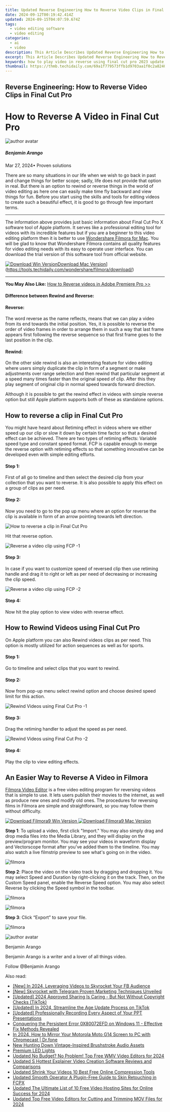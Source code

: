 ```yaml
---
title: Updated Reverse Engineering How to Reverse Video Clips in Final Cut Pro
date: 2024-09-12T00:19:42.414Z
updated: 2024-09-15T04:07:59.674Z
tags: 
  - video editing software
  - video editing
categories: 
  - ai
  - video
description: This Article Describes Updated Reverse Engineering How to Reverse Video Clips in Final Cut Pro
excerpt: This Article Describes Updated Reverse Engineering How to Reverse Video Clips in Final Cut Pro
keywords: how to play video in reverse using final cut pro 2023 update,flip it how to reverse video in final cut pro 2023 update,reverse engineering how to reverse video clips in final cut pro,video editing hack how to reverse clips in final cut pro,video editing hack how to reverse a clip in final cut pro,from forward to reverse mastering video reversal in final cut pro,easy video editing how to reverse clips in final cut pro 2023 tutorial
thumbnail: https://thmb.techidaily.com/69a1f779573ffb1d9703aa1f0c2a82407b77bc35052e19faef90f3eeabcd3dc4.jpg
---
```


## Reverse Engineering: How to Reverse Video Clips in Final Cut Pro

# How to Reverse A Video in Final Cut Pro

![author avatar](https://images.wondershare.com/filmora/article-images/benjamin-arango-author.jpg)

##### Benjamin Arango

 Mar 27, 2024• Proven solutions

There are so many situations in our life when we wish to go back in past and change things for better scope; sadly, life does not provide that option in real. But there is an option to rewind or reverse things in the world of video editing as here one can easily make time fly backward and view things for fun. Before you start using the skills and tools for editing videos to create such a beautiful effect, it is good to go through few important terms.

---

The information above provides just basic information about Final Cut Pro X software tool of Apple platform. It serves like a professional editing tool for videos with its incredible features but if you are a beginner to this video editing platform then it is better to use [Wondershare Filmora for Mac](https://tools.techidaily.com/wondershare/filmora/download/). You will be glad to know that Wondershare Filmora contains all quality features for video editing needs with its easy to operate user interface. You can download the trial version of this software tool from official website.

[![Download Win Version](https://images.wondershare.com/filmora/guide/download-btn-win.jpg)](https://tools.techidaily.com/wondershare/filmora/download/)[Download Mac Version](https://images.wondershare.com/filmora/guide/download-btn-mac.jpg)](https://tools.techidaily.com/wondershare/filmora/download/)

---

**You May Also Like:** [How to Reverse videos in Adobe Premiere Pro >>](https://tools.techidaily.com/wondershare/filmora/download/)

#### **Difference between Rewind and Reverse:**

#### **Reverse:**

The word reverse as the name reflects, means that we can play a video from its end towards the initial position. Yes, it is possible to reverse the order of video frames in order to arrange them in such a way that last frame appears first following the reverse sequence so that first frame goes to the last position in the clip.

#### **Rewind:**

On the other side rewind is also an interesting feature for video editing where users simply duplicate the clip in form of a segment or make adjustments over range selection and then rewind that particular segment at a speed many times faster than the original speed of clip. After this they play segment of original clip in normal speed towards forward direction.

Although it is possible to get the rewind effect in videos with simple reverse option but still Apple platform supports both of these as standalone options.

## How to reverse a clip in Final Cut Pro

You might have heard about Retiming effect in videos where we either speed up our clip or slow it down by certain time factor so that a desired effect can be achieved. There are two types of retiming effects: Variable speed type and constant speed format. FCP is capable enough to merge the reverse option with retiming effects so that something innovative can be developed even with simple editing efforts.

#### **Step 1:**

First of all go to timeline and then select the desired clip from your collection that you want to reverse. It is also possible to apply this effect on a group of clips as per need.

#### **Step 2:**

Now you need to go to the pop up menu where an option for reverse the clip is available in form of an arrow pointing towards left direction.

![ How to reverse a clip in Final Cut Pro ](https://images.wondershare.com/filmora/article-images/reverse-clips-in-fcp-1.png)

Hit that reverse option.

![ Reverse a video clip using FCP -1](https://images.wondershare.com/filmora/article-images/reverse-clips-in-fcp-2.png)

#### **Step 3:**

In case if you want to customize speed of reversed clip then use retiming handle and drag it to right or left as per need of decreasing or increasing the clip speed.

![ Reverse a video clip using FCP -2](https://images.wondershare.com/filmora/article-images/reverse-clips-in-fcp-3.png)

#### **Step 4:**

Now hit the play option to view video with reverse effect.

## How to Rewind Videos using Final Cut Pro

On Apple platform you can also Rewind videos clips as per need. This option is mostly utilized for action sequences as well as for sports.

#### **Step 1:**

Go to timeline and select clips that you want to rewind.

#### **Step 2:**

Now from pop-up menu select rewind option and choose desired speed limit for this action.

![ Rewind Videos using Final Cut Pro -1](https://images.wondershare.com/filmora/article-images/reverse-clips-in-fcp-5.png)

#### **Step 3:**

Drag the retiming handler to adjust the speed as per need.

![ Rewind Videos using Final Cut Pro -2](https://images.wondershare.com/filmora/article-images/reverse-clips-in-fcp-6.png)

#### **Step 4:**

Play the clip to view editing effects.

## An Easier Way to Reverse A Video in Filmora

[Filmora Video Editor](https://tools.techidaily.com/wondershare/filmora/download/) is a free video editing program for reversing videos that is simple to use. It lets users publish their movies to the internet, as well as produce new ones and modify old ones. The procedures for reversing films in Filmora are simple and straightforward, so you may follow them without difficulty.

[![Download Filmora9 Win Version](https://images.wondershare.com/filmora/guide/download-btn-win.jpg) ](https://tools.techidaily.com/wondershare/filmora/download/) [![Download Filmora9 Mac Version](https://images.wondershare.com/filmora/guide/download-btn-mac.jpg) ](https://tools.techidaily.com/wondershare/filmora/download/)

**Step 1**: To upload a video, first click "Import." You may also simply drag and drop media files into the Media Library, and they will display on the preview/program monitor. You may see your videos in waveform display and Vectorscope format after you've added them to the timeline. You may also watch a live filmstrip preview to see what's going on in the video.

![filmora](https://images.wondershare.com/filmora/article-images/2022/02/editing-video-1.png)

**Step 2**: Place the video on the video track by dragging and dropping it. You may select Speed and Duration by right-clicking it on the track. Then, on the Custom Speed panel, enable the Reverse Speed option. You may also select Reverse by clicking the Speed symbol in the toolbar.

![filmora](https://images.wondershare.com/filmora/article-images/2022/02/editing-video-9.png)

![filmora](https://images.wondershare.com/filmora/article-images/2022/02/editing-video-10.png)

**Step 3**: Click “Export” to save your file.

![filmora](https://images.wondershare.com/filmora/article-images/2022/02/editing-video-3.png)

![author avatar](https://images.wondershare.com/filmora/article-images/benjamin-arango-author.jpg)

Benjamin Arango

Benjamin Arango is a writer and a lover of all things video.

Follow @Benjamin Arango

<ins class="adsbygoogle"
      style="display:block"
      data-ad-client="ca-pub-7571918770474297"
      data-ad-slot="8358498916"
      data-ad-format="auto"
      data-full-width-responsive="true"></ins>

<span class="atpl-alsoreadstyle">Also read:</span>
<div><ul>
<li><a href="https://facebook-videos.techidaily.com/new-in-2024-leveraging-videos-to-skyrocket-your-fb-audience/"><u>[New] In 2024, Leveraging Videos to Skyrocket Your FB Audience</u></a></li>
<li><a href="https://fox-http.techidaily.com/new-skyrocket-with-telegram-proven-marketing-techniques-unveiled/"><u>[New] Skyrocket with Telegram Proven Marketing Techniques Unveiled</u></a></li>
<li><a href="https://tiktok-videos.techidaily.com/updated-2024-approved-sharing-is-caring-but-not-without-copyright-checks-tiktok/"><u>[Updated] 2024 Approved Sharing Is Caring - But Not Without Copyright Checks (TikTok)</u></a></li>
<li><a href="https://fox-access.techidaily.com/updated-in-2024-streamline-the-age-update-process-on-tiktok/"><u>[Updated] In 2024, Streamline the Age Update Process on TikTok</u></a></li>
<li><a href="https://screen-recording.techidaily.com/updated-professionally-recording-every-aspect-of-your-ppt-presentations/"><u>[Updated] Professionally Recording Every Aspect of Your PPT Presentations</u></a></li>
<li><a href="https://win-howtos.techidaily.com/conquering-the-persistent-error-0x80072efd-on-windows-11-effective-fix-methods-revealed/"><u>Conquering the Persistent Error 0X80072EFD on Windows 11 - Effective Fix Methods Revealed</u></a></li>
<li><a href="https://screen-mirror.techidaily.com/in-2024-how-to-mirror-your-motorola-moto-g14-screen-to-pc-with-chromecast-drfone-by-drfone-android/"><u>In 2024, How to Mirror Your Motorola Moto G14 Screen to PC with Chromecast | Dr.fone</u></a></li>
<li><a href="https://voice-adjusting.techidaily.com/new-hunting-down-vintage-inspired-brushstroke-audio-assets/"><u>New Hunting Down Vintage-Inspired Brushstroke Audio Assets</u></a></li>
<li><a href="https://games-able.techidaily.com/premium-led-lights/"><u>Premium LED Lights</u></a></li>
<li><a href="https://video-creation-software.techidaily.com/updated-no-budget-no-problem-top-free-wmv-video-editors-for-2024/"><u>Updated No Budget? No Problem! Top Free WMV Video Editors for 2024</u></a></li>
<li><a href="https://video-creation-software.techidaily.com/updated-s-hottest-explainer-video-creation-software-reviews-and-comparisons/"><u>Updated S Hottest Explainer Video Creation Software Reviews and Comparisons</u></a></li>
<li><a href="https://video-creation-software.techidaily.com/updated-shrink-your-videos-10-best-free-online-compression-tools/"><u>Updated Shrink Your Videos 10 Best Free Online Compression Tools</u></a></li>
<li><a href="https://video-creation-software.techidaily.com/updated-smooth-operator-a-plugin-free-guide-to-skin-retouching-in-fcpx/"><u>Updated Smooth Operator A Plugin-Free Guide to Skin Retouching in FCPX</u></a></li>
<li><a href="https://video-creation-software.techidaily.com/updated-the-ultimate-list-of-10-free-video-hosting-sites-for-online-success-for-2024/"><u>Updated The Ultimate List of 10 Free Video Hosting Sites for Online Success for 2024</u></a></li>
<li><a href="https://video-creation-software.techidaily.com/updated-top-free-video-editors-for-cutting-and-trimming-mov-files-for-2024/"><u>Updated Top Free Video Editors for Cutting and Trimming MOV Files for 2024</u></a></li>
</ul></div>

<!-- affiliate ads begin -->
<span id="701707">
					<video width="1536" height="864" style="cursor:pointer"
           poster="//a.impactradius-go.com/display-clicktoplayimage/701707.png"
           onclick="if(!this.playClicked){this.play();this.setAttribute('controls',true);this.playClicked=true;}">
	   <source src="//a.impactradius-go.com/display-ad/7443-701707">
	   <img src="//a.impactradius-go.com/display-clicktoplayimage/701707.png" style="border: none; height: 100%; width: 100%; object-fit: contain">
	</video>
	<div style="width:960px;text-align:center"><a href="javascript:window.open(decodeURIComponent('https%3A%2F%2Fappsumo.8odi.net%2Fc%2F5597632%2F701707%2F7443'), '_blank');void(0);">Click here</a></div>
</span>
<img height="0" width="0" src="https://imp.pxf.io/i/5597632/701707/7443" style="position:absolute;visibility:hidden;" border="0" />
<!-- affiliate ads end -->

